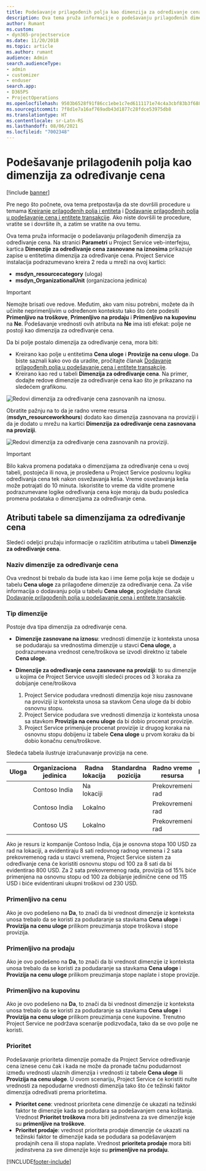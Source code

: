 ```yaml
---
title: Podešavanje prilagođenih polja kao dimenzija za određivanje cena
description: Ova tema pruža informacije o podešavanju prilagođenih dimenzija za određivanje cena.
author: Rumant
ms.custom:
- dyn365-projectservice
ms.date: 11/20/2018
ms.topic: article
ms.author: rumant
audience: Admin
search.audienceType:
- admin
- customizer
- enduser
search.app:
- D365PS
- ProjectOperations
ms.openlocfilehash: 9503b6528f91f86cc1ebe1c7ed6111171e74c4a3cbf83b3f68810c3ee5efdd28
ms.sourcegitcommit: 7f8d1e7a16af769adb43d1877c28fdce53975db8
ms.translationtype: HT
ms.contentlocale: sr-Latn-RS
ms.lasthandoff: 08/06/2021
ms.locfileid: "7002348"
---
```

# <a name="setting-up-custom-fields-as-pricing-dimensions"></a>Podešavanje prilagođenih polja kao dimenzija za određivanje cena 

[!include [banner](../includes/psa-now-project-operations.md)]

Pre nego što počnete, ova tema pretpostavlja da ste dovršili procedure u temama [Kreiranje prilagođenih polja i entiteta](create-custom-fields-entities.md) i [Dodavanje prilagođenih polja u podešavanje cena i entitete transakcije](field-references.md). Ako niste dovršili te procedure, vratite se i dovršite ih, a zatim se vratite na ovu temu. 

Ova tema pruža informacije o podešavanju prilagođenih dimenzija za određivanje cena. Na stranici **Parametri** u Project Service veb-interfejsu, kartica **Dimenzije za određivanje cena zasnovane na iznosima** prikazuje zapise u entitetima dimenzija za određivanje cena. Project Service instalacija podrazumevano kreira 2 reda u mreži na ovoj kartici:

- **msdyn_resourcecategory** (uloga)
- **msdyn_OrganizationalUnit** (organizaciona jedinica)

> [!IMPORTANT]
> Nemojte brisati ove redove. Međutim, ako vam nisu potrebni, možete da ih učinite neprimenljivim u određenom kontekstu tako što ćete podesiti **Primenljivo na troškove**, **Primenljivo na prodaju** i **Primenljivo na kupovinu** na **Ne**. Podešavanje vrednosti ovih atributa na **Ne** ima isti efekat: polje ne postoji kao dimenzija za određivanje cena.

Da bi polje postalo dimenzija za određivanje cena, mora biti:

- Kreirano kao polje u entitetima **Cena uloge** i **Provizije na cenu uloge**. Da biste saznali kako ovo da uradite, pročitajte članak [Dodavanje prilagođenih polja u podešavanje cena i entitete transakcije](field-references.md).
- Kreirano kao red u tabeli **Dimenzija za određivanje cena**. Na primer, dodajte redove dimenzije za određivanje cena kao što je prikazano na sledećem grafikonu. 

![Redovi dimenzija za određivanje cena zasnovanih na iznosu.](media/Amt-based-PD.png)

Obratite pažnju na to da je radno vreme resursa (**msdyn_resourceworkhours**) dodato kao dimenzija zasnovana na proviziji i da je dodato u mrežu na kartici **Dimenzija za određivanje cena zasnovana na proviziji**.

![Redovi dimenzija za određivanje cena zasnovanih na proviziji.](media/Markup-based-PD.png)

> [!IMPORTANT]
> Bilo kakva promena podataka o dimenzijama za određivanje cena u ovoj tabeli, postojeća ili nova, je prosleđena u Project Service poslovnu logiku određivanja cena tek nakon osvežavanja keša. Vreme osvežavanja keša može potrajati do 10 minuta. Iskoristite to vreme da vidite promene podrazumevane logike određivanja cena koje moraju da budu posledica promena podataka o dimenzijama za određivanje cena.


## <a name="attributes-of-the-pricing-dimensions-table"></a>Atributi tabele sa dimenzijama za određivanje cena
Sledeći odeljci pružaju informacije o različitim atributima u tabeli **Dimenzije za određivanje cena**.

### <a name="pricing-dimension-name"></a>Naziv dimenzije za određivanje cena
Ova vrednost bi trebalo da bude ista kao i ime šeme polja koje se dodaje u tabelu **Cena uloge** za prilagođene dimenzije za određivanje cena. Za više informacija o dodavanju polja u tabelu **Cena uloge**, pogledajte članak [Dodavanje prilagođenih polja u podešavanje cena i entitete transakcije](field-references.md).

### <a name="type-of-dimension"></a>Tip dimenzije
Postoje dva tipa dimenzija za određivanje cena.
  
  - **Dimenzije zasnovane na iznosu**: vrednosti dimenzije iz konteksta unosa se podudaraju sa vrednostima dimenzije u stavci **Cena uloge**, a podrazumevana vrednost cene/troškova se izvodi direktno iz tabele **Cena uloge**.
  - **Dimenzije za određivanje cena zasnovane na proviziji**: to su dimenzije u kojima će Project Service usvojiti sledeći proces od 3 koraka za dobijanje cene/troškova
 
    1. Project Service podudara vrednosti dimenzija koje nisu zasnovane na proviziji iz konteksta unosa sa stavkom Cena uloge da bi dobio osnovnu stopu.
    2. Project Service podudara sve vrednosti dimenzija iz konteksta unosa sa stavkom **Provizija na cenu uloge** da bi dobio procenat provizije.
    3. Project Service primenjuje procenat provizije iz drugog koraka na osnovnu stopu dobijenu iz tabele **Cena uloge** u prvom koraku da bi dobio konačnu cenu/troškove.
   
   Sledeća tabela ilustruje izračunavanje provizija na cene.
  
| Uloga        | Organizaciona jedinica    |Radna lokacija      |Standardna pozicija      |Radno vreme resursa      |  Provizija|
| ------------|-------------|-------------------|--------------------|-------------------------|--------:|
|             | Contoso India|Na lokaciji            |                    |Prekovremeni rad                 |15     |
|             | Contoso India|Lokalno             |                    |Prekovremeni rad                 |10     |
|             | Contoso US   |Lokalno             |                    |Prekovremeni rad                 |20     |


Ako je resurs iz kompanije Contoso India, čija je osnovna stopa 100 USD za rad na lokaciji, a evidentiraju 8 sati redovnog radnog vremena i 2 sata prekovremenog rada u stavci vremena, Project Service sistem za određivanje cena će koristiti osnovnu stopu od 100 za 8 sati da bi evidentirao 800 USD. Za 2 sata prekovremenog rada, provizija od 15% biće primenjena na osnovnu stopu od 100 za dobijanje jedinične cene od 115 USD i biće evidentirani ukupni troškovi od 230 USD.

### <a name="applicable-to-cost"></a>Primenljivo na cenu 
Ako je ovo podešeno na **Da**, to znači da bi vrednost dimenzije iz konteksta unosa trebalo da se koristi za podudaranje sa stavkama **Cena uloge** i **Provizija na cenu uloge** prilikom preuzimanja stope troškova i stope provizija.

### <a name="applicable-to-sales"></a>Primenljivo na prodaju
Ako je ovo podešeno na **Da**, to znači da bi vrednost dimenzije iz konteksta unosa trebalo da se koristi za podudaranje sa stavkama **Cena uloge** i **Provizija na cenu uloge** prilikom preuzimanja stope naplate i stope provizije.

### <a name="applicable-to-purchase"></a>Primenljivo na kupovinu
Ako je ovo podešeno na **Da**, to znači da bi vrednost dimenzije iz konteksta unosa trebalo da se koristi za podudaranje sa stavkama **Cena uloge** i **Provizija na cenu uloge** prilikom preuzimanja cene kupovine. Trenutno Project Service ne podržava scenarije podizvođača, tako da se ovo polje ne koristi. 

### <a name="priority"></a>Prioritet
Podešavanje prioriteta dimenzije pomaže da Project Service određivanje cena iznese cenu čak i kada ne može da pronađe tačnu podudarnost između vrednosti ulaznih dimenzija i vrednosti iz tabele **Cena uloge** ili **Provizija na cenu uloge**. U ovom scenariju, Project Service će koristiti nulte vrednosti za nepodudarne vrednosti dimenzija tako što će težinski faktor dimenzija određivati prema prioritetima.

- **Prioritet cene**: vrednost prioriteta cene dimenzije će ukazati na težinski faktor te dimenzije kada se podudara sa podešavanjem cena koštanja. Vrednost **Prioritet troškova** mora biti jedinstvena za sve dimenzije koje su **primenljive na troškove**.
- **Prioritet prodaje**: vrednost prioriteta prodaje dimenzije će ukazati na težinski faktor te dimenzije kada se podudara sa podešavanjem prodajnih cena ili stopa naplate. Vrednost **prioriteta prodaje** mora biti jedinstvena za sve dimenzije koje su **primenljive na prodaju**.


[!INCLUDE[footer-include](../includes/footer-banner.md)]
